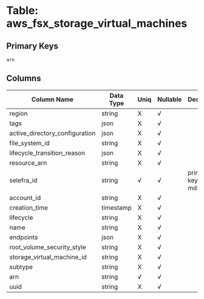 # Table: aws_fsx_storage_virtual_machines

## Primary Keys 

```
arn
```


## Columns 

|  Column Name   |  Data Type  | Uniq | Nullable | Description | 
|  ----  | ----  | ----  | ----  | ---- | 
| region | string | X | √ |  | 
| tags | json | X | √ |  | 
| active_directory_configuration | json | X | √ |  | 
| file_system_id | string | X | √ |  | 
| lifecycle_transition_reason | json | X | √ |  | 
| resource_arn | string | X | √ |  | 
| selefra_id | string | √ | √ | primary keys value md5 | 
| account_id | string | X | √ |  | 
| creation_time | timestamp | X | √ |  | 
| lifecycle | string | X | √ |  | 
| name | string | X | √ |  | 
| endpoints | json | X | √ |  | 
| root_volume_security_style | string | X | √ |  | 
| storage_virtual_machine_id | string | X | √ |  | 
| subtype | string | X | √ |  | 
| arn | string | √ | √ |  | 
| uuid | string | X | √ |  | 


